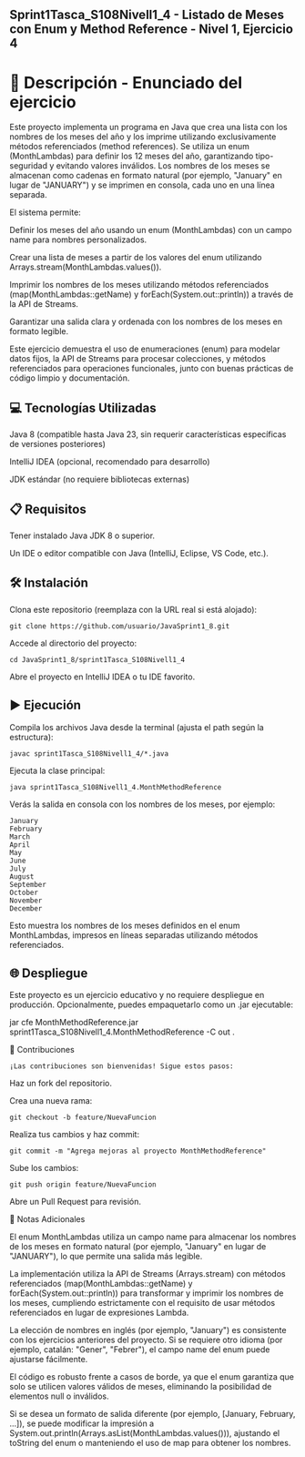 ## Sprint1Tasca_S108Nivell1_4 - Listado de Meses con Enum y Method Reference - Nivel 1, Ejercicio 4

# 📄 Descripción - Enunciado del ejercicio

Este proyecto implementa un programa en Java que crea una lista con los nombres de los meses del año y los imprime utilizando exclusivamente métodos referenciados (method references). Se utiliza un enum (MonthLambdas) para definir los 12 meses del año, garantizando tipo-seguridad y evitando valores inválidos. Los nombres de los meses se almacenan como cadenas en formato natural (por ejemplo, "January" en lugar de "JANUARY") y se imprimen en consola, cada uno en una línea separada.

El sistema permite:





Definir los meses del año usando un enum (MonthLambdas) con un campo name para nombres personalizados.



Crear una lista de meses a partir de los valores del enum utilizando Arrays.stream(MonthLambdas.values()).



Imprimir los nombres de los meses utilizando métodos referenciados (map(MonthLambdas::getName) y forEach(System.out::println)) a través de la API de Streams.



Garantizar una salida clara y ordenada con los nombres de los meses en formato legible.

Este ejercicio demuestra el uso de enumeraciones (enum) para modelar datos fijos, la API de Streams para procesar colecciones, y métodos referenciados para operaciones funcionales, junto con buenas prácticas de código limpio y documentación.

## 💻 Tecnologías Utilizadas





Java 8 (compatible hasta Java 23, sin requerir características específicas de versiones posteriores)



IntelliJ IDEA (opcional, recomendado para desarrollo)



JDK estándar (no requiere bibliotecas externas)

## 📋 Requisitos





Tener instalado Java JDK 8 o superior.



Un IDE o editor compatible con Java (IntelliJ, Eclipse, VS Code, etc.).

## 🛠️ Instalación





Clona este repositorio (reemplaza con la URL real si está alojado):
```
git clone https://github.com/usuario/JavaSprint1_8.git
```


Accede al directorio del proyecto:
```
cd JavaSprint1_8/sprint1Tasca_S108Nivell1_4
```


Abre el proyecto en IntelliJ IDEA o tu IDE favorito.

## ▶️ Ejecución





Compila los archivos Java desde la terminal (ajusta el path según la estructura):
```
javac sprint1Tasca_S108Nivell1_4/*.java
```


Ejecuta la clase principal:
```
java sprint1Tasca_S108Nivell1_4.MonthMethodReference
```
Verás la salida en consola con los nombres de los meses, por ejemplo:
```
January
February
March
April
May
June
July
August
September
October
November
December
```
Esto muestra los nombres de los meses definidos en el enum MonthLambdas, impresos en líneas separadas utilizando métodos referenciados.

## 🌐 Despliegue

Este proyecto es un ejercicio educativo y no requiere despliegue en producción. Opcionalmente, puedes empaquetarlo como un .jar ejecutable:

jar cfe MonthMethodReference.jar sprint1Tasca_S108Nivell1_4.MonthMethodReference -C out .

🤝 Contribuciones
```
¡Las contribuciones son bienvenidas! Sigue estos pasos:
```




Haz un fork del repositorio.



Crea una nueva rama:
```
git checkout -b feature/NuevaFuncion
```


Realiza tus cambios y haz commit:
```
git commit -m "Agrega mejoras al proyecto MonthMethodReference"
```


Sube los cambios:
```
git push origin feature/NuevaFuncion
```


Abre un Pull Request para revisión.

📝 Notas Adicionales





El enum MonthLambdas utiliza un campo name para almacenar los nombres de los meses en formato natural (por ejemplo, "January" en lugar de "JANUARY"), lo que permite una salida más legible.



La implementación utiliza la API de Streams (Arrays.stream) con métodos referenciados (map(MonthLambdas::getName) y forEach(System.out::println)) para transformar y imprimir los nombres de los meses, cumpliendo estrictamente con el requisito de usar métodos referenciados en lugar de expresiones Lambda.



La elección de nombres en inglés (por ejemplo, "January") es consistente con los ejercicios anteriores del proyecto. Si se requiere otro idioma (por ejemplo, catalán: "Gener", "Febrer"), el campo name del enum puede ajustarse fácilmente.



El código es robusto frente a casos de borde, ya que el enum garantiza que solo se utilicen valores válidos de meses, eliminando la posibilidad de elementos null o inválidos.



Si se desea un formato de salida diferente (por ejemplo, [January, February, ...]), se puede modificar la impresión a System.out.println(Arrays.asList(MonthLambdas.values())), ajustando el toString del enum o manteniendo el uso de map para obtener los nombres.